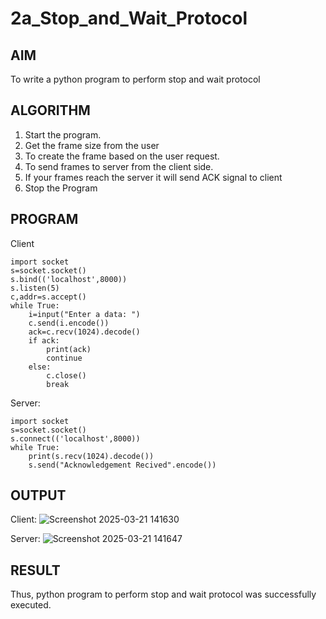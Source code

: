 # 2a_Stop_and_Wait_Protocol
## AIM 
To write a python program to perform stop and wait protocol
## ALGORITHM
1. Start the program.
2. Get the frame size from the user
3. To create the frame based on the user request.
4. To send frames to server from the client side.
5. If your frames reach the server it will send ACK signal to client
6. Stop the Program
## PROGRAM
Client
```
import socket 
s=socket.socket() 
s.bind(('localhost',8000))
s.listen(5) 
c,addr=s.accept() 
while True: 
    i=input("Enter a data: ") 
    c.send(i.encode()) 
    ack=c.recv(1024).decode() 
    if ack: 
        print(ack) 
        continue 
    else: 
        c.close() 
        break
```
Server:
``` 
import socket 
s=socket.socket() 
s.connect(('localhost',8000)) 
while True: 
    print(s.recv(1024).decode()) 
    s.send("Acknowledgement Recived".encode())
```
## OUTPUT
Client:
![Screenshot 2025-03-21 141630](https://github.com/user-attachments/assets/5a2349fb-9250-453a-90d5-f6138d80a45f)

Server:
![Screenshot 2025-03-21 141647](https://github.com/user-attachments/assets/4e630d67-7aa6-45ac-93fc-4445217b5141)


## RESULT
Thus, python program to perform stop and wait protocol was successfully executed.
